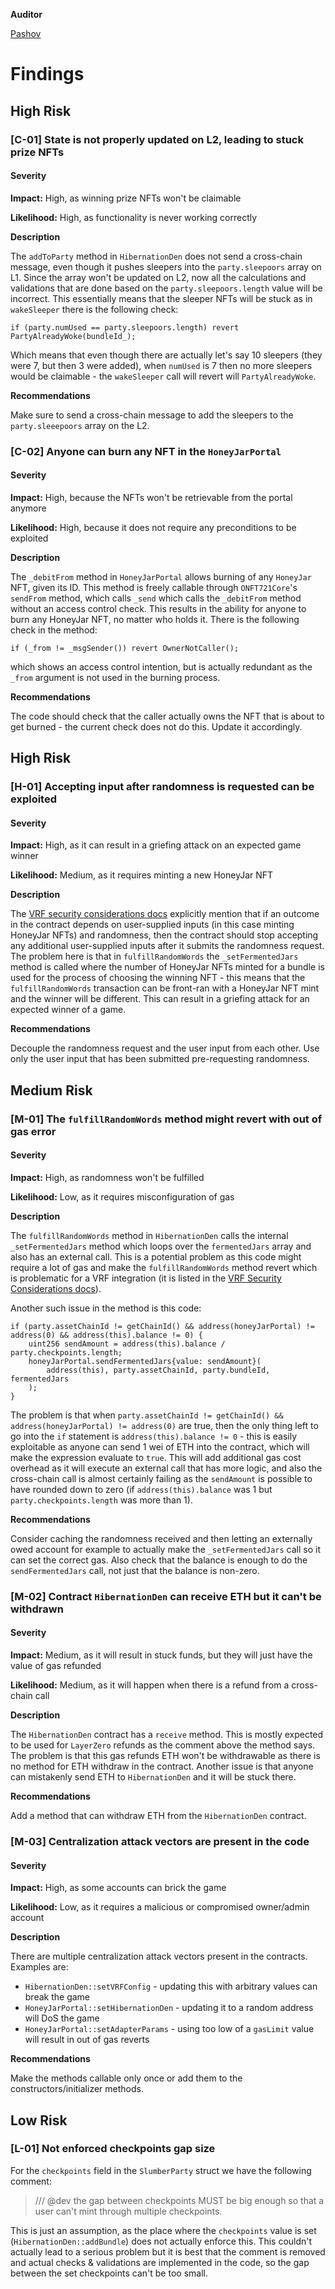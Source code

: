 **Auditor**

[Pashov](https://twitter.com/pashovkrum)

# Findings

## High Risk

### [C-01] State is not properly updated on L2, leading to stuck prize NFTs

#### Severity

**Impact:**
High, as winning prize NFTs won't be claimable

**Likelihood:**
High, as functionality is never working correctly

**Description**

The `addToParty` method in `HibernationDen` does not send a cross-chain message, even though it pushes sleepers into the `party.sleepoors` array on L1. Since the array won't be updated on L2, now all the calculations and validations that are done based on the `party.sleepoors.length` value will be incorrect. This essentially means that the sleeper NFTs will be stuck as in `wakeSleeper` there is the following check:

```solidity
if (party.numUsed == party.sleepoors.length) revert PartyAlreadyWoke(bundleId_);
```

Which means that even though there are actually let's say 10 sleepers (they were 7, but then 3 were added), when `numUsed` is 7 then no more sleepers would be claimable - the `wakeSleeper` call will revert will `PartyAlreadyWoke`.

**Recommendations**

Make sure to send a cross-chain message to add the sleepers to the `party.sleeepoors` array on the L2.

### [C-02] Anyone can burn any NFT in the `HoneyJarPortal`

#### Severity

**Impact:**
High, because the NFTs won't be retrievable from the portal anymore

**Likelihood:**
High, because it does not require any preconditions to be exploited

**Description**

The `_debitFrom` method in `HoneyJarPortal` allows burning of any `HoneyJar` NFT, given its ID. This method is freely callable through `ONFT721Core`'s `sendFrom` method, which calls `_send` which calls the `_debitFrom` method without an access control check. This results in the ability for anyone to burn any HoneyJar NFT, no matter who holds it. There is the following check in the method:

```solidity
if (_from != _msgSender()) revert OwnerNotCaller();
```

which shows an access control intention, but is actually redundant as the `_from` argument is not used in the burning process.

**Recommendations**

The code should check that the caller actually owns the NFT that is about to get burned - the current check does not do this. Update it accordingly.

## High Risk

### [H-01] Accepting input after randomness is requested can be exploited

#### Severity

**Impact:**
High, as it can result in a griefing attack on an expected game winner

**Likelihood:**
Medium, as it requires minting a new HoneyJar NFT

**Description**

The [VRF security considerations docs](https://docs.chain.link/vrf/v2/security#dont-accept-bidsbetsinputs-after-you-have-made-a-randomness-request) explicitly mention that if an outcome in the contract depends on user-supplied inputs (in this case minting HoneyJar NFTs) and randomness, then the contract should stop accepting any additional user-supplied inputs after it submits the randomness request. The problem here is that in `fulfillRandomWords` the `_setFermentedJars` method is called where the number of HoneyJar NFTs minted for a bundle is used for the process of choosing the winning NFT - this means that the `fulfillRandomWords` transaction can be front-ran with a HoneyJar NFT mint and the winner will be different. This can result in a griefing attack for an expected winner of a game.

**Recommendations**

Decouple the randomness request and the user input from each other. Use only the user input that has been submitted pre-requesting randomness.

## Medium Risk

### [M-01] The `fulfillRandomWords` method might revert with out of gas error

#### Severity

**Impact:**
High, as randomness won't be fulfilled

**Likelihood:**
Low, as it requires misconfiguration of gas

**Description**

The `fulfillRandomWords` method in `HibernationDen` calls the internal `_setFermentedJars` method which loops over the `fermentedJars` array and also has an external call. This is a potential problem as this code might require a lot of gas and make the `fulfillRandomWords` method revert which is problematic for a VRF integration (it is listed in the [VRF Security Considerations docs](https://docs.chain.link/vrf/v2/security#fulfillrandomwords-must-not-revert)).

Another such issue in the method is this code:

```solidity
if (party.assetChainId != getChainId() && address(honeyJarPortal) != address(0) && address(this).balance != 0) {
    uint256 sendAmount = address(this).balance / party.checkpoints.length;
    honeyJarPortal.sendFermentedJars{value: sendAmount}(
        address(this), party.assetChainId, party.bundleId, fermentedJars
    );
}
```

The problem is that when `party.assetChainId != getChainId() && address(honeyJarPortal) != address(0)` are true, then the only thing left to go into the `if` statement is `address(this).balance != 0` - this is easily exploitable as anyone can send 1 wei of ETH into the contract, which will make the expression evaluate to `true`. This will add additional gas cost overhead as it will execute an external call that has more logic, and also the cross-chain call is almost certainly failing as the `sendAmount` is possible to have rounded down to zero (if `address(this).balance` was 1 but `party.checkpoints.length` was more than 1).

**Recommendations**

Consider caching the randomness received and then letting an externally owed account for example to actually make the `_setFermentedJars` call so it can set the correct gas. Also check that the balance is enough to do the `sendFermentedJars` call, not just that the balance is non-zero.

### [M-02] Contract `HibernationDen` can receive ETH but it can't be withdrawn

#### Severity

**Impact:**
Medium, as it will result in stuck funds, but they will just have the value of gas refunded

**Likelihood:**
Medium, as it will happen when there is a refund from a cross-chain call

**Description**

The `HibernationDen` contract has a `receive` method. This is mostly expected to be used for `LayerZero` refunds as the comment above the method says. The problem is that this gas refunds ETH won't be withdrawable as there is no method for ETH withdraw in the contract. Another issue is that anyone can mistakenly send ETH to `HibernationDen` and it will be stuck there.

**Recommendations**

Add a method that can withdraw ETH from the `HibernationDen` contract.

### [M-03] Centralization attack vectors are present in the code

#### Severity

**Impact:**
High, as some accounts can brick the game

**Likelihood:**
Low, as it requires a malicious or compromised owner/admin account

**Description**

There are multiple centralization attack vectors present in the contracts. Examples are:

- `HibernationDen::setVRFConfig` - updating this with arbitrary values can break the game
- `HoneyJarPortal::setHibernationDen` - updating it to a random address will DoS the game
- `HoneyJarPortal::setAdapterParams` - using too low of a `gasLimit` value will result in out of gas reverts

**Recommendations**

Make the methods callable only once or add them to the constructors/initializer methods.

## Low Risk

### [L-01] Not enforced checkpoints gap size

For the `checkpoints` field in the `SlumberParty` struct we have the following comment:

> /// @dev the gap between checkpoints MUST be big enough so that a user can't mint through multiple checkpoints.

This is just an assumption, as the place where the `checkpoints` value is set (`HibernationDen::addBundle`) does not actually enforce this. This couldn't actually lead to a serious problem but it is best that the comment is removed and actual checks & validations are implemented in the code, so the gap between the set checkpoints can't be too small.
